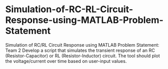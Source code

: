 # Simulation-of-RC-RL-Circuit-Response-using-MATLAB-Problem-Statement

Simulation of RC/RL Circuit Response using MATLAB Problem Statement: Team 2 Develop a script that simulates the transient response of an RC (Resistor-Capacitor) or RL (Resistor-Inductor) circuit. The tool should plot the voltage/current over time based on user-input values.
